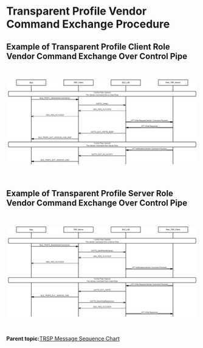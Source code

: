 # Transparent Profile Vendor Command Exchange Procedure

## Example of Transparent Profile Client Role Vendor Command Exchange Over Control Pipe

<br />

![](GUID-887D3D96-5E86-4546-8313-CA9FB645A5D7-low.png)

<br />

## Example of Transparent Profile Server Role Vendor Command Exchange Over Control Pipe

<br />

![](GUID-901F6CAD-EC18-4572-9512-DE682059E692-low.png)

<br />

**Parent topic:**[TRSP Message Sequence Chart](GUID-ABC8747A-F11E-4932-BED6-4E402D92C436.md)

